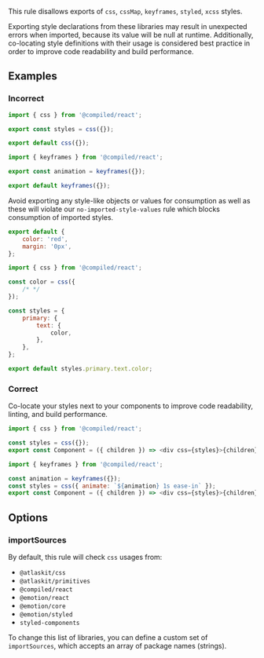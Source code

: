 This rule disallows exports of `css`, `cssMap`, `keyframes`, `styled`, `xcss` styles.

Exporting style declarations from these libraries may result in unexpected errors when imported,
because its value will be null at runtime. Additionally, co-locating style definitions with their
usage is considered best practice in order to improve code readability and build performance.

## Examples

### Incorrect

```js
import { css } from '@compiled/react';

export const styles = css({});

export default css({});
```

```js
import { keyframes } from '@compiled/react';

export const animation = keyframes({});

export default keyframes({});
```

Avoid exporting any style-like objects or values for consumption as well as these will violate our
`no-imported-style-values` rule which blocks consumption of imported styles.

```js
export default {
	color: 'red',
	margin: '0px',
};
```

```js
import { css } from '@compiled/react';

const color = css({
	/* */
});

const styles = {
	primary: {
		text: {
			color,
		},
	},
};

export default styles.primary.text.color;
```

### Correct

Co-locate your styles next to your components to improve code readability, linting, and build
performance.

```js
import { css } from '@compiled/react';

const styles = css({});
export const Component = ({ children }) => <div css={styles}>{children}></div>;
```

```js
import { keyframes } from '@compiled/react';

const animation = keyframes({});
const styles = css({ animate: `${animation} 1s ease-in` });
export const Component = ({ children }) => <div css={styles}>{children}></div>;
```

## Options

### importSources

By default, this rule will check `css` usages from:

- `@atlaskit/css`
- `@atlaskit/primitives`
- `@compiled/react`
- `@emotion/react`
- `@emotion/core`
- `@emotion/styled`
- `styled-components`

To change this list of libraries, you can define a custom set of `importSources`, which accepts an
array of package names (strings).
